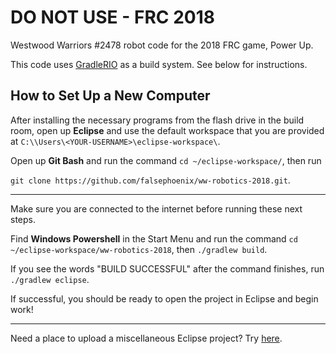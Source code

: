 # DO NOT USE - FRC 2018

Westwood Warriors #2478 robot code for the 2018 FRC game, Power Up.

This code uses [GradleRIO](https://github.com/Open-RIO/GradleRIO) as a build system. See below for instructions.

## How to Set Up a New Computer

After installing the necessary programs from the flash drive in the build room, open up **Eclipse** and use the default workspace that you are provided at `C:\\Users\<YOUR-USERNAME>\eclipse-workspace\`.

Open up **Git Bash** and run the command `cd ~/eclipse-workspace/`, then run

`git clone https://github.com/falsephoenix/ww-robotics-2018.git`.

---

Make sure you are connected to the internet before running these next steps.

Find **Windows Powershell** in the Start Menu and run the command `cd ~/eclipse-workspace/ww-robotics-2018`, then `./gradlew build`.

If you see the words "BUILD SUCCESSFUL" after the command finishes, run `./gradlew eclipse`.

If successful, you should be ready to open the project in Eclipse and begin work!

---

Need a place to upload a miscellaneous Eclipse project? Try [here](https://github.com/falsephoenix/ww-misc-2018).

